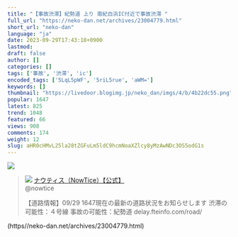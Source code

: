 ```yaml
---
title: "【事故渋滞】紀勢道 上り 南紀白浜IC付近で事故渋滞 "
full_url: "https://neko-dan.net/archives/23004779.html"
short_url: "neko-dan"
language: "ja"
date: 2023-09-29T17:43:18+0900
lastmod: 
draft: false
author: []
categories: []
tags: ['事故', '渋滞', 'ic']
encoded_tags: ['5LqL5pWF', '5riL5rue', 'aWM=']
keywords: []
thumbnail: "https://livedoor.blogimg.jp/neko_dan/imgs/4/b/4b22dc55.png"
popular: 1647
latest: 825
trend: 1048
featured: 66
views: 908
comments: 174
weight: 12
slug: aHR0cHMvL25la28tZGFuLm5ldC9hcmNoaXZlcy8yMzAwNDc3OS5odG1s
---
```


![](https://livedoor.blogimg.jp/neko_dan/imgs/4/b/4b22dc55.png)

<blockquote id='twibodycnzntnLXd5'> <p> <img src='https//livedoor.blogimg.jp/neko_dan/imgs/c/7/c79d448d.jpg'> <a href='https//twitter.com/nowtice/status/1707663267156615419' target='_blank'>ナウティス（NowTice）【公式】 </a><br> @nowtice </p> <p id='twitextcnzntnLXd5'> 【道路情報】09/29 1647現在の最新の道路状況をお知らせします 渋滞の可能性：４号線 事故の可能性：紀勢道 delay.fteinfo.com/road/ </p> <p> <a href='https//twitter.com/nowtice/status/1707663267156615419' target='_blank'></a> </p> </blockquote> 

(https//neko-dan.net/archives/23004779.html)
